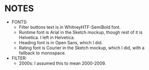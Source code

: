 # NOTES

- FONTS:
    - Filter buttons text is in WhitneyHTF-SemiBold font.
    - Runtime font is Arial in the Sketch mockup, though rest of it is Helvetica. I left in Helvetica.
    - Heading font is in Open Sans, which I did.
    - Rating font is Courier in the Sketch mockup, which I did, with a fallback to monospace.
- FILTER:
    - 2000s: I assumed this to mean 2000-2009.